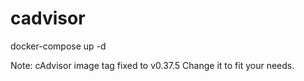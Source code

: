 # cadvisor

docker-compose up -d

Note: cAdvisor image tag fixed to v0.37.5 Change it to fit your needs.
